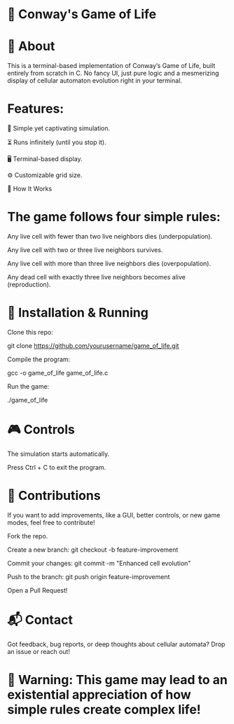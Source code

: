 # 🌱 Conway's Game of Life

# 📜 About

This is a terminal-based implementation of Conway’s Game of Life, built entirely from scratch in C. No fancy UI, just pure logic and a mesmerizing display of cellular automaton evolution right in your terminal.

# Features:

📡 Simple yet captivating simulation.

⏳ Runs infinitely (until you stop it).

🖥️ Terminal-based display.

⚙️ Customizable grid size.

🔬 How It Works

# The game follows four simple rules:

Any live cell with fewer than two live neighbors dies (underpopulation).

Any live cell with two or three live neighbors survives.

Any live cell with more than three live neighbors dies (overpopulation).

Any dead cell with exactly three live neighbors becomes alive (reproduction).

# 🚀 Installation & Running

Clone this repo:

git clone https://github.com/yourusername/game_of_life.git

Compile the program:

gcc -o game_of_life game_of_life.c

Run the game:

./game_of_life

# 🎮 Controls

The simulation starts automatically.

Press Ctrl + C to exit the program.

# 📝 Contributions

If you want to add improvements, like a GUI, better controls, or new game modes, feel free to contribute!

Fork the repo.

Create a new branch: git checkout -b feature-improvement

Commit your changes: git commit -m "Enhanced cell evolution"

Push to the branch: git push origin feature-improvement

Open a Pull Request!

# 📬 Contact

Got feedback, bug reports, or deep thoughts about cellular automata? Drop an issue or reach out!

# 🧬 Warning: This game may lead to an existential appreciation of how simple rules create complex life!
